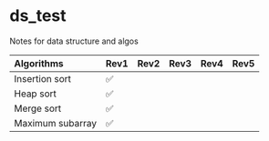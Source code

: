 # ds_test
Notes for data structure and algos


|Algorithms|Rev1|Rev2|Rev3|Rev4|Rev5|
|:---------|:---|----|----|:---|:---|
|Insertion sort|:white_check_mark:|
|Heap sort|:white_check_mark:|
|Merge sort|:white_check_mark:|
|Maximum subarray|:white_check_mark:|

